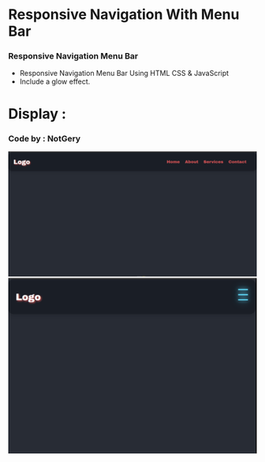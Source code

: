 # Responsive Navigation With Menu Bar
### Responsive Navigation Menu Bar

- Responsive Navigation Menu Bar Using HTML CSS & JavaScript
- Include a glow effect.

# Display : 

### Code by : NotGery
![preview img](/preview-1.png)
![preview img](/preview-2.png)
